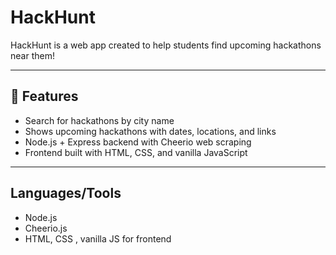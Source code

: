 # HackHunt

HackHunt is a  web app created to help students find upcoming hackathons near them!


---

## 🚀 Features
- Search for hackathons by city name
- Shows upcoming hackathons with dates, locations, and links
- Node.js + Express backend with Cheerio web scraping
- Frontend built with HTML, CSS, and vanilla JavaScript

---

## Languages/Tools

- Node.js
- Cheerio.js
- HTML, CSS , vanilla JS for frontend

